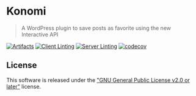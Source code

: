 # Konomi

> A WordPress plugin to save posts as favorite using the new Interactive API

[![Artifacts](https://github.com/spaghetti-dojo/konomi/actions/workflows/artifacts.yml/badge.svg)](https://github.com/spaghettidojo/konomi/actions/workflows/artifacts.yml)
[![Client Linting](https://github.com/spaghetti-dojo/konomi/actions/workflows/client-linting.yml/badge.svg)](https://github.com/spaghettidojo/konomi/actions/workflows/client-linting.yml)
[![Server Linting](https://github.com/spaghetti-dojo/konomi/actions/workflows/server-linting.yml/badge.svg)](https://github.com/spaghettidojo/konomi/actions/workflows/server-linting.yml)
[![codecov](https://codecov.io/github/Spaghetti-Dojo/konomi/graph/badge.svg?token=P2JI2UD0RQ)](https://codecov.io/github/Spaghetti-Dojo/konomi)

## License

This software is released under the ["GNU General Public License v2.0 or later"](./LICENSE) license.
